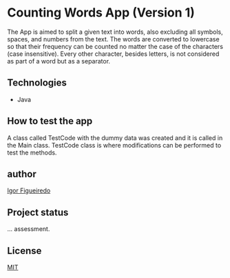 # Counting Words App (Version 1)
The App is aimed to split a given text into words, also excluding all symbols, spaces, and numbers from the text. 
The words are converted to lowercase so that their frequency can be counted no matter the case of the characters (case insensitive).
Every other character, besides letters, is not considered as part of a word but as a separator.

## Technologies
- Java 

## How to test the app
A class called TestCode with the dummy data was created and it is called in the Main class.
TestCode class is where modifications can be performed to test the methods.

## author
[Igor Figueiredo](https://github.com/Igor-GF)

## Project status
... assessment.

## License
[MIT](https://choosealicense.com/licenses/mit/)
